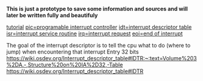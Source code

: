 **This is just a prototype to save some information and sources and will later be written fully and beautifuly**

[tutorial](https://samypesse.gitbook.io/how-to-create-an-operating-system/chapter-7)
[pic=programable interrupt controller](https://en.wikipedia.org/wiki/Programmable_interrupt_controller)
[idt=interrupt descriptor table](https://en.wikipedia.org/wiki/Interrupt_descriptor_table)
[isr=interrupt service routine](https://en.wikipedia.org/wiki/Interrupt_handler)
[irq=interrupt request](https://en.wikipedia.org/wiki/Interrupt_request)
[eoi=end of interrupt](https://en.wikipedia.org/wiki/End_of_interrupt)

The goal of the interrupt descriptor is to tell the cpu what to do (where to jump) when encountering that interrupt
Entry 32 bits https://wiki.osdev.org/Interrupt_descriptor_table#IDTR:~:text=Volume%203%2DA.-,Structure%20on%20IA%2D32,-Table
https://wiki.osdev.org/Interrupt_descriptor_table#IDTR